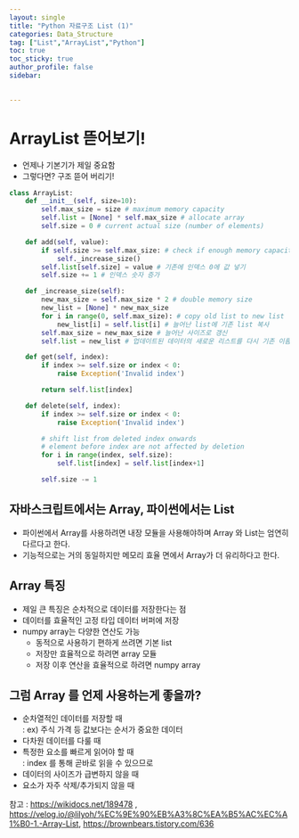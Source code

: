 ```yaml
---
layout: single
title: "Python 자료구조 List (1)"
categories: Data_Structure
tag: ["List","ArrayList","Python"]
toc: true
toc_sticky: true
author_profile: false
sidebar:
  

---
```

# ArrayList 뜯어보기!

- 언제나 기본기가 제일 중요함
- 그렇다면? 구조 뜯어 버리기!


```python
class ArrayList:
    def __init__(self, size=10):
        self.max_size = size # maximum memory capacity
        self.list = [None] * self.max_size # allocate array
        self.size = 0 # current actual size (number of elements)

    def add(self, value):
        if self.size >= self.max_size: # check if enough memory capacity
            self._increase_size()
        self.list[self.size] = value # 기존에 인덱스 0에 값 넣기
        self.size += 1 # 인덱스 숫자 증가

    def _increase_size(self):
        new_max_size = self.max_size * 2 # double memory size
        new_list = [None] * new_max_size
        for i in range(0, self.max_size): # copy old list to new list
            new_list[i] = self.list[i] # 늘어난 list에 기존 list 복사
        self.max_size = new_max_size # 늘어난 사이즈로 갱신
        self.list = new_list # 업데이트된 데이터의 새로운 리스트를 다시 기존 이름으로 갱신

    def get(self, index):
        if index >= self.size or index < 0:
            raise Exception('Invalid index')

        return self.list[index]

    def delete(self, index):
        if index >= self.size or index < 0:
            raise Exception('Invalid index')

        # shift list from deleted index onwards
        # element before index are not affected by deletion
        for i in range(index, self.size): 
            self.list[index] = self.list[index+1]

        self.size -= 1

```

## 자바스크립트에서는 Array, 파이썬에서는 List

- 파이썬에서 Array를 사용하려면 내장 모듈을 사용해야하며 Array 와 List는 엄연히 다르다고 한다.
- 기능적으로는 거의 동일하지만 메모리 효율 면에서 Array가 더 유리하다고 한다.

## Array 특징
- 제일 큰 특징은 순차적으로 데이터를 저장한다는 점
- 데이터를 효율적인 고정 타입 데이터 버퍼에 저장
- numpy array는 다양한 연산도 가능
	- 동적으로 사용하기 편하게 쓰려면 기본 list
	- 저장만 효율적으로 하려면 array 모듈
	- 저장 이후 연산을 효율적으로 하려면 numpy array

## 그럼 Array 를 언제 사용하는게 좋을까?
-   순차열적인 데이터를 저장할 때  
    : ex) 주식 가격 등 값보다는 순서가 중요한 데이터
-   다차원 데이터를 다룰 때
-   특정한 요소를 빠르게 읽어야 할 때  
    : index 를 통해 곧바로 읽을 수 있으므로
-   데이터의 사이즈가 급변하지 않을 때
-   요소가 자주 삭제/추가되지 않을 때


참고 : https://wikidocs.net/189478 , 
https://velog.io/@lilyoh/%EC%9E%90%EB%A3%8C%EA%B5%AC%EC%A1%B0-1.-Array-List,
https://brownbears.tistory.com/636
